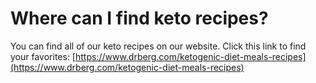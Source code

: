 # Where can I find keto recipes?

You can find all of our keto recipes on our website. Click this link to find your favorites: [https://www.drberg.com/ketogenic-diet-meals-recipes](https://www.drberg.com/ketogenic-diet-meals-recipes)